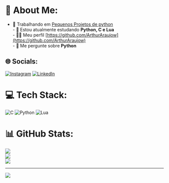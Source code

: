 # 💫 About Me:
- 🔭 Trabalhando em [Pequenos Projetos de python](https://github.com/ArthurAraujow/PythonProjects)<br>- 🌱 Estou atualmente estudando **Python, C e Lua**<br>- 👨‍💻 Meu perfil [https://github.com/ArthurAraujow](https://github.com/ArthurAraujow)<br>- 💬 Me pergunte sobre **Python**<br>


## 🌐 Socials:
[![Instagram](https://img.shields.io/badge/Instagram-%23E4405F.svg?logo=Instagram&logoColor=white)](https://instagram.com/araujow.1) 
[![LinkedIn](https://img.shields.io/badge/LinkedIn-%230077B5.svg?logo=linkedin&logoColor=white)](https://www.linkedin.com/in/arthur-araujo-900b01332/) 
# 💻 Tech Stack:
![C](https://img.shields.io/badge/c-%2300599C.svg?style=for-the-badge&logo=c&logoColor=white) ![Python](https://img.shields.io/badge/python-3670A0?style=for-the-badge&logo=python&logoColor=ffdd54) ![Lua](https://img.shields.io/badge/lua-%232C2D72.svg?style=for-the-badge&logo=lua&logoColor=white)
# 📊 GitHub Stats:
![](https://github-readme-stats.vercel.app/api?username=arthuraraujow&theme=dark&hide_border=false&include_all_commits=false&count_private=false)<br/>
![](https://github-readme-streak-stats.herokuapp.com/?user=arthuraraujow&theme=dark&hide_border=false)<br/>
![](https://github-readme-stats.vercel.app/api/top-langs/?username=arthuraraujow&theme=dark&hide_border=false&include_all_commits=false&count_private=false&layout=compact)

---
[![](https://visitcount.itsvg.in/api?id=arthuraraujow&icon=0&color=1)](https://visitcount.itsvg.in)

<!-- Proudly created with GPRM ( https://gprm.itsvg.in ) -->

